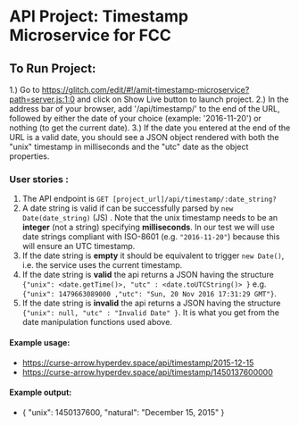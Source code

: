
# API Project: Timestamp Microservice for FCC

## To Run Project:
1.) Go to https://glitch.com/edit/#!/amit-timestamp-microservice?path=server.js:1:0 and click on Show Live button to launch project.
2.) In the address bar of your browser, add '/api/timestamp/' to the end of the URL, followed by either the date of your choice (example: '2016-11-20') or nothing (to get the current date).
3.) If the date you entered at the end of the URL is a valid date, you should see a JSON object rendered with both the "unix" timestamp in milliseconds and the "utc" date as the object properties.

### User stories :

1. The API endpoint is `GET [project_url]/api/timestamp/:date_string?`
2. A date string is valid if can be successfully parsed by `new Date(date_string)` (JS) . Note that the unix timestamp needs to be an **integer** (not a string) specifying **milliseconds**. In our test we will use date strings compliant with ISO-8601 (e.g. `"2016-11-20"`) because this will ensure an UTC timestamp.
3. If the date string is **empty** it should be equivalent to trigger `new Date()`, i.e. the service uses the current timestamp.
4. If the date string is **valid** the api returns a JSON having the structure 
`{"unix": <date.getTime()>, "utc" : <date.toUTCString()> }`
e.g. `{"unix": 1479663089000 ,"utc": "Sun, 20 Nov 2016 17:31:29 GMT"}`.
5. If the date string is **invalid** the api returns a JSON having the structure `{"unix": null, "utc" : "Invalid Date" }`. It is what you get from the date manipulation functions used above.

#### Example usage:
* https://curse-arrow.hyperdev.space/api/timestamp/2015-12-15
* https://curse-arrow.hyperdev.space/api/timestamp/1450137600000

#### Example output:
* { "unix": 1450137600, "natural": "December 15, 2015" }
